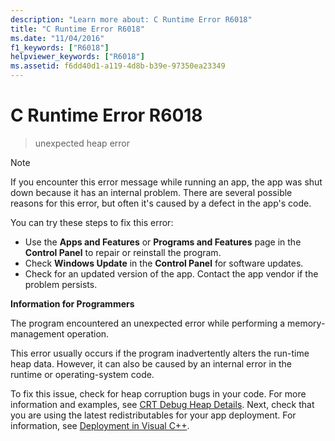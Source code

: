 ```yaml
---
description: "Learn more about: C Runtime Error R6018"
title: "C Runtime Error R6018"
ms.date: "11/04/2016"
f1_keywords: ["R6018"]
helpviewer_keywords: ["R6018"]
ms.assetid: f6dd40d1-a119-4d8b-b39e-97350ea23349
---
```

# C Runtime Error R6018

> unexpected heap error

> [!NOTE]
> If you encounter this error message while running an app, the app was shut down because it has an internal problem. There are several possible reasons for this error, but often it's caused by a defect in the app's code.
>
> You can try these steps to fix this error:
>
> - Use the **Apps and Features** or **Programs and Features** page in the **Control Panel** to repair or reinstall the program.
> - Check **Windows Update** in the **Control Panel** for software updates.
> - Check for an updated version of the app. Contact the app vendor if the problem persists.

**Information for Programmers**

The program encountered an unexpected error while performing a memory-management operation.

This error usually occurs if the program inadvertently alters the run-time heap data. However, it can also be caused by an internal error in the runtime or operating-system code.

To fix this issue, check for heap corruption bugs in your code. For more information and examples, see [CRT Debug Heap Details](../../c-runtime-library/crt-debug-heap-details.md). Next, check that you are using the latest redistributables for your app deployment. For information, see [Deployment in Visual C++](../../windows/deployment-in-visual-cpp.md).
